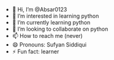 - 👋 Hi, I’m @Absar0123
- 👀 I’m interested in learning python
- 🌱 I’m currently learning python
- 💞️ I’m looking to collaborate on python
- 📫 How to reach me (never)
- 😄 Pronouns: Sufyan Siddiqui
- ⚡ Fun fact: learner

<!---
Absar0123/Absar0123 is a ✨ special ✨ repository because its `README.md` (this file) appears on your GitHub profile.
You can click the Preview link to take a look at your changes.
--->
